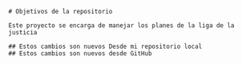     # Objetivos de la repositorio

    Este proyecto se encarga de manejar los planes de la liga de la justicia

    ## Estos cambios son nuevos Desde mi repositorio local
    ## Estos cambios son nuevos desde GitHub

